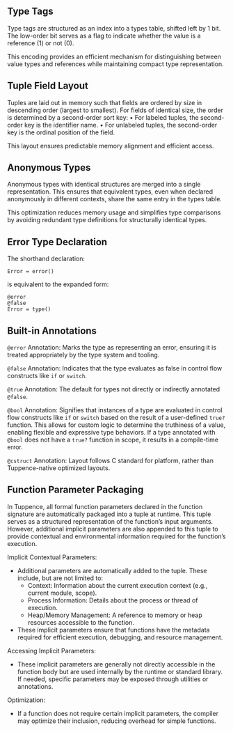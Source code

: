 ## Type Tags

Type tags are structured as an index into a types table, shifted left by 1 bit. The low-order bit serves as a flag to indicate whether the value is a reference (1) or not (0).

This encoding provides an efficient mechanism for distinguishing between value types and references while maintaining compact type representation.

## Tuple Field Layout

Tuples are laid out in memory such that fields are ordered by size in descending order (largest to smallest). For fields of identical size, the order is determined by a second-order sort key:
	•	For labeled tuples, the second-order key is the identifier name.
	•	For unlabeled tuples, the second-order key is the ordinal position of the field.

This layout ensures predictable memory alignment and efficient access.

## Anonymous Types

Anonymous types with identical structures are merged into a single representation. This ensures that equivalent types, even when declared anonymously in different contexts, share the same entry in the types table.

This optimization reduces memory usage and simplifies type comparisons by avoiding redundant type definitions for structurally identical types.

## Error Type Declaration

The shorthand declaration:

```code
Error = error()
```

is equivalent to the expanded form:

```code
@error
@false
Error = type()
```

## Built-in Annotations

`@error` Annotation: Marks the type as representing an error, ensuring it is treated appropriately by the type system and tooling.

`@false` Annotation: Indicates that the type evaluates as false in control flow constructs like `if` or `switch`.

`@true` Annotation: The default for types not directly or indirectly annotated `@false`.

`@bool` Annotation: Signifies that instances of a type are evaluated in control flow constructs like `if` or `switch` based on the result of a user-defined `true?` function. This allows for custom logic to determine the truthiness of a value, enabling flexible and expressive type behaviors. If a type annotated with `@bool` does not have a `true?` function in scope, it results in a compile-time error.

`@cstruct` Annotation: Layout follows C standard for platform, rather than Tuppence-native optimized layouts.

## Function Parameter Packaging

In Tuppence, all formal function parameters declared in the function signature are automatically packaged into a tuple at runtime. This tuple serves as a structured representation of the function’s input arguments. However, additional implicit parameters are also appended to this tuple to provide contextual and environmental information required for the function’s execution.

Implicit Contextual Parameters:
  * Additional parameters are automatically added to the tuple. These include, but are not limited to:
    * Context: Information about the current execution context (e.g., current module, scope).
    * Process Information: Details about the process or thread of execution.
    * Heap/Memory Management: A reference to memory or heap resources accessible to the function.
  * These implicit parameters ensure that functions have the metadata required for efficient execution, debugging, and resource management.

Accessing Implicit Parameters:
  * These implicit parameters are generally not directly accessible in the function body but are used internally by the runtime or standard library. If needed, specific parameters may be exposed through utilities or annotations.

Optimization:
  * If a function does not require certain implicit parameters, the compiler may optimize their inclusion, reducing overhead for simple functions.

